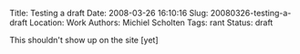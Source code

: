 Title: Testing a draft
Date: 2008-03-26 16:10:16
Slug: 20080326-testing-a-draft
Location: Work
Authors: Michiel Scholten
Tags: rant
Status: draft

<p>This shouldn't show up on the site [yet]</p>